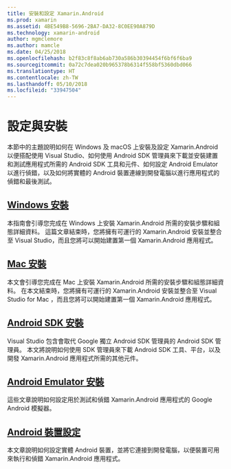 ```yaml
---
title: 安裝和設定 Xamarin.Android
ms.prod: xamarin
ms.assetid: 4BE549B8-5696-2BA7-DA32-8C0EE90A879D
ms.technology: xamarin-android
author: mgmclemore
ms.author: mamcle
ms.date: 04/25/2018
ms.openlocfilehash: b2f83c8f8ab6ab730a586b30394454f6bf6f6ba9
ms.sourcegitcommit: 0a72c7dea020b965378b6314f558bf5360dbd066
ms.translationtype: HT
ms.contentlocale: zh-TW
ms.lasthandoff: 05/10/2018
ms.locfileid: "33947504"
---
```

# <a name="setup-and-installation"></a>設定與安裝

本節中的主題說明如何在 Windows 及 macOS 上安裝及設定 Xamarin.Android 以便搭配使用 Visual Studio、如何使用 Android SDK 管理員來下載並安裝建置和測試應用程式所需的 Android SDK 工具和元件、如何設定 Android Emulator 以進行偵錯，以及如何將實體的 Android 裝置連線到開發電腦以進行應用程式的偵錯和最後測試。


## <a name="windows-installationandroidget-startedinstallationwindowsmd"></a>[Windows 安裝](~/android/get-started/installation/windows.md)

本指南會引導您完成在 Windows 上安裝 Xamarin.Android 所需的安裝步驟和組態詳細資料。 這篇文章結束時，您將擁有可運行的 Xamarin.Android 安裝並整合至 Visual Studio，而且您將可以開始建置第一個 Xamarin.Android 應用程式。

## <a name="mac-installationhttpsdocsmicrosoftcomen-usvisualstudiomacinstallation"></a>[Mac 安裝](https://docs.microsoft.com/en-us/visualstudio/mac/installation)

本文會引導您完成在 Mac 上安裝 Xamarin.Android 所需的安裝步驟和組態詳細資料。 在本文結束時，您將擁有可運行的 Xamarin.Android 安裝並整合至 Visual Studio for Mac ，而且您將可以開始建置第一個 Xamarin.Android 應用程式。

## <a name="android-sdk-setupandroidget-startedinstallationandroid-sdkmd"></a>[Android SDK 安裝](~/android/get-started/installation/android-sdk.md)

Visual Studio 包含會取代 Google 獨立 Android SDK 管理員的 Android SDK 管理員。 本文將說明如何使用 SDK 管理員來下載 Android SDK 工具、平台，以及開發 Xamarin.Android 應用程式所需的其他元件。

## <a name="android-emulator-setupandroidget-startedinstallationandroid-emulatorindexmd"></a>[Android Emulator 安裝](~/android/get-started/installation/android-emulator/index.md)

這些文章說明如何設定用於測試和偵錯 Xamarin.Android 應用程式的 Google Android 模擬器。

## <a name="android-device-setupandroidget-startedinstallationset-up-device-for-developmentmd"></a>[Android 裝置設定](~/android/get-started/installation/set-up-device-for-development.md)

本文章說明如何設定實體 Android 裝置，並將它連接到開發電腦，以便裝置可用來執行和偵錯 Xamarin.Android 應用程式。

